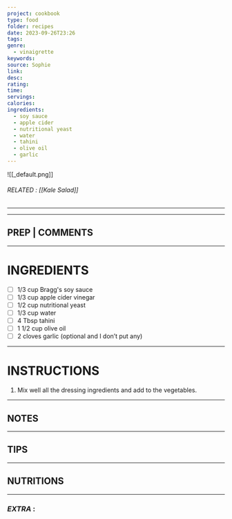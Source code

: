```yaml
---
project: cookbook
type: food
folder: recipes
date: 2023-09-26T23:26
tags: 
genre:
  - vinaigrette
keywords: 
source: Sophie
link: 
desc: 
rating: 
time: 
servings: 
calories: 
ingredients:
  - soy sauce
  - apple cider
  - nutritional yeast
  - water
  - tahini
  - olive oil
  - garlic
---
```


![[_default.png]]
###### *RELATED* :  [[Kale Salad]]
---


---
## PREP | COMMENTS



---
# INGREDIENTS

- [ ] 1/3 cup Bragg's soy sauce
- [ ] 1/3 cup apple cider vinegar
- [ ] 1/2 cup nutritional yeast
- [ ] 1/3 cup water
- [ ] 4 Tbsp tahini
- [ ] 1 1/2 cup olive oil
- [ ] 2 cloves garlic (optional and I don’t put any)

---
# INSTRUCTIONS

1. Mix well all the dressing ingredients and add to the vegetables.

---
## NOTES



---
## TIPS



---
## NUTRITIONS



---
### *EXTRA* :



